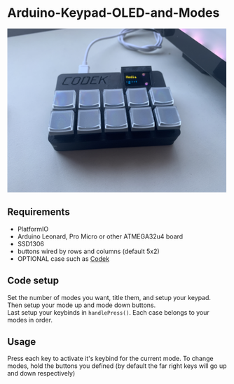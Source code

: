 # Arduino-Keypad-OLED-and-Modes
<img width="500" src="https://github.com/Gabe-H/Arduino-Keypad-OLED-and-Modes/blob/master/images/IMG_1425.jpg?raw=true" alt="example"></img>
## Requirements
- PlatformIO
- Arduino Leonard, Pro Micro or other ATMEGA32u4 board
- SSD1306
- buttons wired by rows and columns (default 5x2)
- OPTIONAL case such as <a href="https://www.thingiverse.com/thing:4539723">Codek</a>

## Code setup
Set the number of modes you want, title them, and setup your keypad.<br>
Then setup your mode up and mode down buttons. <br>
Last setup your keybinds in `handlePress()`. Each case belongs to your modes in order. <br>

## Usage
Press each key to activate it's keybind for the current mode. To change modes, hold the buttons you defined (by default the far right keys will go up and down respectively)

